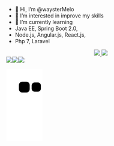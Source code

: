 - 👋 Hi, I’m @waysterMelo
- 👀 I’m interested in improve my skills
- 🌱 I’m currently learning
-  Java EE, Spring Boot 2.0,
-   Node.js, Angular.js, React.js,
-   Php 7, Laravel


<div align="center">
  <a href="https://github.com/waysterMelo">
  <img height="180em" src="https://github-readme-stats.vercel.app/api?username=waysterMelo&show_icons=true&theme=dracula&include_all_commits=true&count_private=true"/>
  <img height="180em" src="https://github-readme-stats.vercel.app/api/top-langs/?username=waysterMelo&layout=compact&langs_count=7&theme=dark"/>
</div>
  
<div> 
  <a href="https://instagram.com/waysterdemelo" target="_blank"><img src="https://img.shields.io/badge/-Instagram-%23E4405F?style=for-the-badge&logo=instagram&logoColor=white" target="_blank"></a><a href = "mailto:waystermelo@gmail.com"><img src="https://img.shields.io/badge/-Gmail-%23333?style=for-the-badge&logo=gmail&logoColor=white" target="_blank"></a><a href="https://www.linkedin.com/in/wayster-de-melo/" target="_blank"><img src="https://img.shields.io/badge/-LinkedIn-%230077B5?style=for-the-badge&logo=linkedin&logoColor=white" target="_blank"></a> 
 
  ![Snake animation](https://github.com/rafaballerini/rafaballerini/blob/output/github-contribution-grid-snake.svg)
 
</div>
